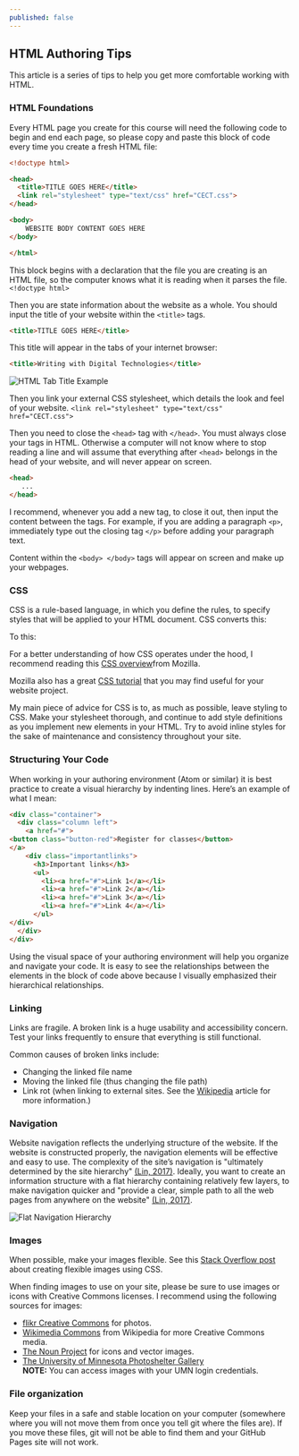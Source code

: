 ```yaml
---
published: false
---
```

## HTML Authoring Tips
This article is a series of tips to help you get more comfortable working with HTML.

### HTML Foundations
Every HTML page you create for this course will need the following code to begin and end each page, so please copy and paste this block of code every time you create a fresh HTML file:

```html
<!doctype html>

<head>
  <title>TITLE GOES HERE</title>
  <link rel="stylesheet" type="text/css" href="CECT.css">
</head>

<body>
    WEBSITE BODY CONTENT GOES HERE
</body>

</html>
```

This block begins with a declaration that the file you are creating is an HTML file, so the computer knows what it is reading when it parses the file. 
`<!doctype html>`

Then you are state information about the website as a whole. You should input the title of your website within the `<title>` tags. 

 ```html
<title>TITLE GOES HERE</title>
```
  
This title will appear in the tabs of your internet browser: 
```html
<title>Writing with Digital Technologies</title>
```
![HTML Tab Title Example]({{site.baseurl}}/img/HTML_Title_Tabs.png)

Then you link your external CSS stylesheet, which details the look and feel of your website. 
`<link rel="stylesheet" type="text/css" href="CECT.css">`

Then you need to close the `<head>` tag with 
`</head>`. You must always close your tags in HTML. Otherwise a computer will not know where to stop reading a line and will assume that everything after `<head>` belongs in the head of your website, and will never appear on screen. 

```html
<head>
   ...
</head>
```

I recommend, whenever you add a new tag, to close it out, then input the content between the tags. For example, if you are adding a paragraph `<p>`, immediately type out the closing tag `</p>` before adding your paragraph text. 

Content within the `<body> </body>` tags will appear on screen and make up your webpages. 

### CSS
CSS  is a rule-based language, in which you define the rules, to specify styles that will be applied to your HTML document. CSS converts this:

To this:

For a better understanding of how CSS operates under the hood, I recommend reading this [CSS overview](https://developer.mozilla.org/en-US/docs/Learn/CSS/First_steps/What_is_CSS)from Mozilla.

Mozilla also has a great [CSS tutorial](https://developer.mozilla.org/en-US/docs/Learn/CSS/First_steps) that you may find useful for your website project.

My main piece of advice for CSS is to, as much as possible, leave styling to CSS. Make your stylesheet thorough, and continue to add style definitions as you implement new elements in your HTML. Try to avoid inline styles for the sake of maintenance and consistency throughout your site.

### Structuring Your Code
When working in your authoring environment (Atom or similar) it is best practice to create a visual hierarchy by indenting lines. Here’s an example of what I mean:

```html
<div class="container">
  <div class="column left">
    <a href="#">
<button class="button-red">Register for classes</button>
</a>
    <div class="importantlinks">
      <h3>Important links</h3>
      <ul>
        <li><a href="#">Link 1</a></li>
        <li><a href="#">Link 2</a></li>
        <li><a href="#">Link 3</a></li>
        <li><a href="#">Link 4</a></li>
      </ul>
</div>
  </div>
</div>
```

Using the visual space of your authoring environment will help you organize and navigate your code. It is easy to see the relationships between the elements in the block of code above because I visually emphasized their hierarchical relationships. 

### Linking
Links are fragile. A broken link is a huge usability and accessibility concern. Test your links frequently to ensure that everything is still functional. 

Common causes of broken links include:
* Changing the linked file name
* Moving the linked file (thus changing the file path)
* Link rot (when linking to external sites. See the [Wikipedia](https://en.wikipedia.org/wiki/Link_rot) article for more information.)

### Navigation
Website navigation reflects the underlying structure of the website. If the website is constructed properly, the navigation elements will be effective and easy to use. The complexity of the site’s navigation is "ultimately determined by the site hierarchy" [(Lin, 2017)](https://www.uxbooth.com/articles/the-rules-for-modern-navigation/). Ideally, you want to create an information structure with a flat hierarchy containing relatively few layers, to make navigation quicker and "provide a clear, simple path to all the web pages from anywhere on the website" [(Lin, 2017)](https://www.uxbooth.com/articles/the-rules-for-modern-navigation/).

![Flat Navigation Hierarchy]({{site.baseurl}}/img/Flat_Hierarchy.jpg)

### Images 
When possible, make your images flexible. See this [Stack Overflow post](https://stackoverflow.com/questions/4684304/how-can-i-resize-an-image-dynamically-with-css-as-the-browser-width-height-chang) about creating flexible images using CSS. 

When finding images to use on your site, please be sure to use images or icons with Creative Commons licenses. I recommend using the following sources for images:
* [flikr Creative Commons](https://www.flickr.com/creativecommons/) for photos. 
* [Wikimedia Commons](https://commons.wikimedia.org/wiki/Main_Page) from Wikipedia for more Creative Commons media. 
* [The Noun Project](https://thenounproject.com/) for icons and vector images.
* [The University of Minnesota Photoshelter Gallery](https://umn.photoshelter.com/index)  
	**NOTE:** You can access images with your UMN login credentials.

### File organization
Keep your files in a safe and stable location on your computer (somewhere where you will not move them from once you tell git where the files are). If you move these files, git will not be able to find them and your GitHub Pages site will not work.

